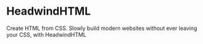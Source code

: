 # HeadwindHTML
Create HTML from CSS. Slowly build modern websites without ever leaving your CSS, with HeadwindHTML
